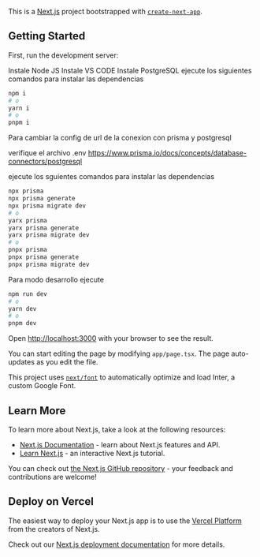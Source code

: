 This is a [Next.js](https://nextjs.org/) project bootstrapped with [`create-next-app`](https://github.com/vercel/next.js/tree/canary/packages/create-next-app).

## Getting Started

First, run the development server:




Instale Node JS
Instale VS CODE
Instale PostgreSQL
ejecute los siguientes comandos para instalar las dependencias 
```bash
npm i
# o
yarn i
# o
pnpm i
```

Para cambiar la config de url de la conexion con prisma y postgresql

verifique el archivo .env 
https://www.prisma.io/docs/concepts/database-connectors/postgresql

ejecute los sguientes comandos para instalar las dependencias 
```bash
npx prisma
npx prisma generate
npx prisma migrate dev
# o
yarx prisma
yarx prisma generate
yarx prisma migrate dev
# o
pnpx prisma
pnpx prisma generate
pnpx prisma migrate dev
```

Para modo desarrollo ejecute
```bash
npm run dev
# o
yarn dev
# o
pnpm dev
```

Open [http://localhost:3000](http://localhost:3000) with your browser to see the result.

You can start editing the page by modifying `app/page.tsx`. The page auto-updates as you edit the file.

This project uses [`next/font`](https://nextjs.org/docs/basic-features/font-optimization) to automatically optimize and load Inter, a custom Google Font.

## Learn More

To learn more about Next.js, take a look at the following resources:

- [Next.js Documentation](https://nextjs.org/docs) - learn about Next.js features and API.
- [Learn Next.js](https://nextjs.org/learn) - an interactive Next.js tutorial.

You can check out [the Next.js GitHub repository](https://github.com/vercel/next.js/) - your feedback and contributions are welcome!

## Deploy on Vercel

The easiest way to deploy your Next.js app is to use the [Vercel Platform](https://vercel.com/new?utm_medium=default-template&filter=next.js&utm_source=create-next-app&utm_campaign=create-next-app-readme) from the creators of Next.js.

Check out our [Next.js deployment documentation](https://nextjs.org/docs/deployment) for more details.
